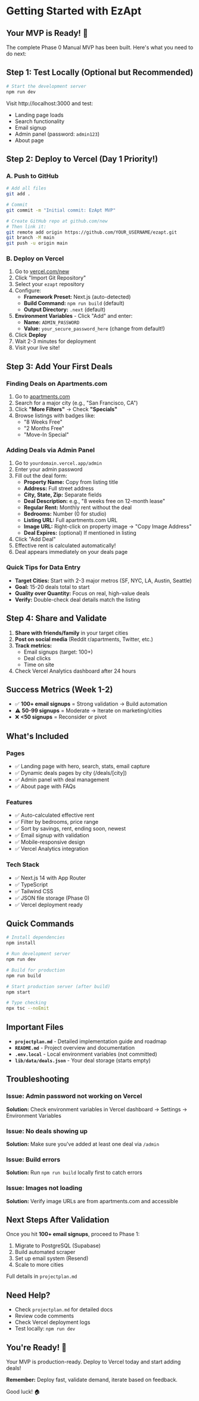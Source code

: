 # Getting Started with EzApt

## Your MVP is Ready! 🎉

The complete Phase 0 Manual MVP has been built. Here's what you need to do next:

## Step 1: Test Locally (Optional but Recommended)

```bash
# Start the development server
npm run dev
```

Visit http://localhost:3000 and test:
- Landing page loads
- Search functionality
- Email signup
- Admin panel (password: `admin123`)
- About page

## Step 2: Deploy to Vercel (Day 1 Priority!)

### A. Push to GitHub

```bash
# Add all files
git add .

# Commit
git commit -m "Initial commit: EzApt MVP"

# Create GitHub repo at github.com/new
# Then link it:
git remote add origin https://github.com/YOUR_USERNAME/ezapt.git
git branch -M main
git push -u origin main
```

### B. Deploy on Vercel

1. Go to [vercel.com/new](https://vercel.com/new)
2. Click "Import Git Repository"
3. Select your `ezapt` repository
4. Configure:
   - **Framework Preset:** Next.js (auto-detected)
   - **Build Command:** `npm run build` (default)
   - **Output Directory:** `.next` (default)
5. **Environment Variables** - Click "Add" and enter:
   - **Name:** `ADMIN_PASSWORD`
   - **Value:** `your_secure_password_here` (change from default!)
6. Click **Deploy**
7. Wait 2-3 minutes for deployment
8. Visit your live site!

## Step 3: Add Your First Deals

### Finding Deals on Apartments.com

1. Go to [apartments.com](https://www.apartments.com)
2. Search for a major city (e.g., "San Francisco, CA")
3. Click **"More Filters"** → Check **"Specials"**
4. Browse listings with badges like:
   - "8 Weeks Free"
   - "2 Months Free"
   - "Move-In Special"

### Adding Deals via Admin Panel

1. Go to `yourdomain.vercel.app/admin`
2. Enter your admin password
3. Fill out the deal form:
   - **Property Name:** Copy from listing title
   - **Address:** Full street address
   - **City, State, Zip:** Separate fields
   - **Deal Description:** e.g., "8 weeks free on 12-month lease"
   - **Regular Rent:** Monthly rent without the deal
   - **Bedrooms:** Number (0 for studio)
   - **Listing URL:** Full apartments.com URL
   - **Image URL:** Right-click on property image → "Copy Image Address"
   - **Deal Expires:** (optional) If mentioned in listing
4. Click "Add Deal"
5. Effective rent is calculated automatically!
6. Deal appears immediately on your deals page

### Quick Tips for Data Entry

- **Target Cities:** Start with 2-3 major metros (SF, NYC, LA, Austin, Seattle)
- **Goal:** 15-20 deals total to start
- **Quality over Quantity:** Focus on real, high-value deals
- **Verify:** Double-check deal details match the listing

## Step 4: Share and Validate

1. **Share with friends/family** in your target cities
2. **Post on social media** (Reddit r/apartments, Twitter, etc.)
3. **Track metrics:**
   - Email signups (target: 100+)
   - Deal clicks
   - Time on site
4. Check Vercel Analytics dashboard after 24 hours

## Success Metrics (Week 1-2)

- ✅ **100+ email signups** = Strong validation → Build automation
- ⚠️ **50-99 signups** = Moderate → Iterate on marketing/cities
- ❌ **<50 signups** = Reconsider or pivot

## What's Included

### Pages
- ✅ Landing page with hero, search, stats, email capture
- ✅ Dynamic deals pages by city (/deals/[city])
- ✅ Admin panel with deal management
- ✅ About page with FAQs

### Features
- ✅ Auto-calculated effective rent
- ✅ Filter by bedrooms, price range
- ✅ Sort by savings, rent, ending soon, newest
- ✅ Email signup with validation
- ✅ Mobile-responsive design
- ✅ Vercel Analytics integration

### Tech Stack
- ✅ Next.js 14 with App Router
- ✅ TypeScript
- ✅ Tailwind CSS
- ✅ JSON file storage (Phase 0)
- ✅ Vercel deployment ready

## Quick Commands

```bash
# Install dependencies
npm install

# Run development server
npm run dev

# Build for production
npm run build

# Start production server (after build)
npm start

# Type checking
npx tsc --noEmit
```

## Important Files

- **`projectplan.md`** - Detailed implementation guide and roadmap
- **`README.md`** - Project overview and documentation
- **`.env.local`** - Local environment variables (not committed)
- **`lib/data/deals.json`** - Your deal storage (starts empty)

## Troubleshooting

### Issue: Admin password not working on Vercel
**Solution:** Check environment variables in Vercel dashboard → Settings → Environment Variables

### Issue: No deals showing up
**Solution:** Make sure you've added at least one deal via `/admin`

### Issue: Build errors
**Solution:** Run `npm run build` locally first to catch errors

### Issue: Images not loading
**Solution:** Verify image URLs are from apartments.com and accessible

## Next Steps After Validation

Once you hit **100+ email signups**, proceed to Phase 1:

1. Migrate to PostgreSQL (Supabase)
2. Build automated scraper
3. Set up email system (Resend)
4. Scale to more cities

Full details in `projectplan.md`

## Need Help?

- Check `projectplan.md` for detailed docs
- Review code comments
- Check Vercel deployment logs
- Test locally: `npm run dev`

## You're Ready! 🚀

Your MVP is production-ready. Deploy to Vercel today and start adding deals!

**Remember:** Deploy fast, validate demand, iterate based on feedback.

Good luck! 🏠
